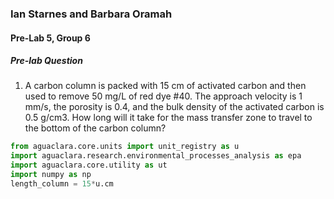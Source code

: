 ### Ian Starnes and Barbara Oramah
#### Pre-Lab 5, Group 6

##### Pre-lab Question

1. A carbon column is packed with 15 cm of activated carbon and then used to remove 50 mg/L of red dye #40. The approach velocity is 1 mm/s, the porosity is 0.4, and the bulk density of the activated carbon is 0.5 g/cm3. How long will it take for the mass transfer zone to travel to the bottom of the carbon column?


```python
from aguaclara.core.units import unit_registry as u
import aguaclara.research.environmental_processes_analysis as epa
import aguaclara.core.utility as ut
import numpy as np
length_column = 15*u.cm


```
